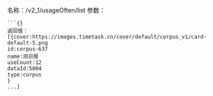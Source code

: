 名称：/v2_1/usageOften/list
参数：
```GET
```{}
返回值：
[{cover:https://images.timetask.cn/cover/default/corpus_v1/card-default-5.png
id:corpus-637
name:测日报
useCount:12
dataId:5004
type:corpus
}
...]
